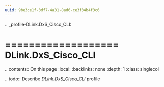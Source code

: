 ```yaml
---
uuid: 9be3ce1f-3df7-4a31-8ad6-ce3f34b4f3c6
---
```

.. _profile-DLink.DxS_Cisco_CLI:

===================
DLink.DxS_Cisco_CLI
===================

.. contents:: On this page
    :local:
    :backlinks: none
    :depth: 1
    :class: singlecol

.. todo::
    Describe *DLink.DxS_Cisco_CLI* profile

